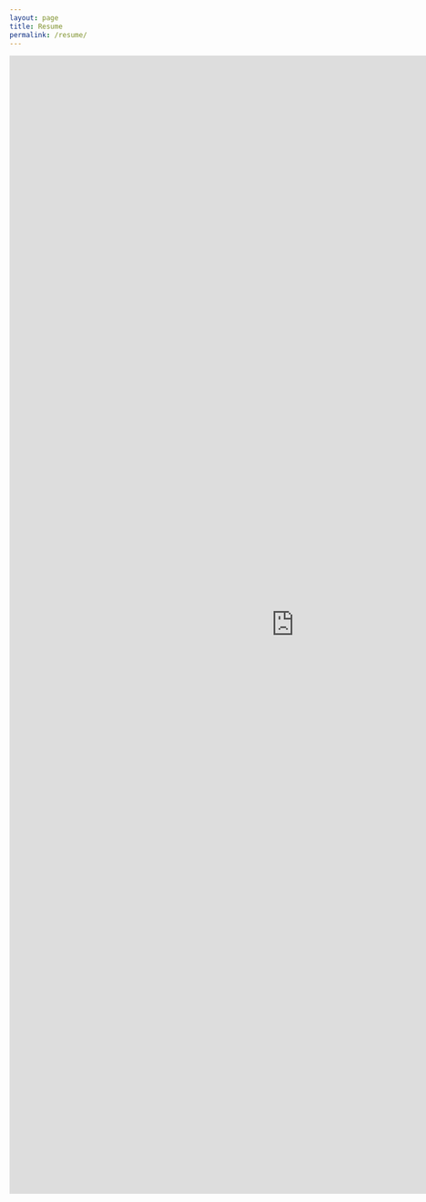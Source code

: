 ```yaml
---
layout: page
title: Resume
permalink: /resume/
---
```


<embed src="https://nsivakanthan.github.io/assets/Resume.pdf" width="1000" height="2000" 
 type="application/pdf">

